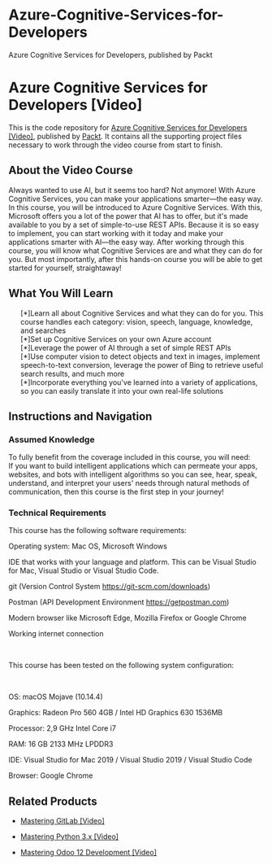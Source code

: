 # Azure-Cognitive-Services-for-Developers
Azure Cognitive Services for Developers, published by Packt
# Azure Cognitive Services for Developers [Video]
This is the code repository for [Azure Cognitive Services for Developers [Video]](https://www.packtpub.com/application-development/azure-cognitive-services-developers-video?utm_source=github&utm_medium=repository&utm_campaign=9781838552565), published by [Packt](https://www.packtpub.com/?utm_source=github). It contains all the supporting project files necessary to work through the video course from start to finish.
## About the Video Course
Always wanted to use AI, but it seems too hard? Not anymore! With Azure Cognitive Services, you can make your applications smarter—the easy way.
In this course, you will be introduced to Azure Cognitive Services. With this, Microsoft offers you a lot of the power that AI has to offer, but it's made available to you by a set of simple-to-use REST APIs. Because it is so easy to implement, you can start working with it today and make your applications smarter with AI—the easy way.
After working through this course, you will know what Cognitive Services are and what they can do for you. But most importantly, after this hands-on course you will be able to get started for yourself, straightaway!

<H2>What You Will Learn</H2>
<DIV class=book-info-will-learn-text>
<UL>
[*]Learn all about Cognitive Services and what they can do for you. This course handles each category: vision, speech, language, knowledge, and searches<br/>
[*]Set up Cognitive Services on your own Azure account<br/>
[*]Leverage the power of AI through a set of simple REST APIs<br/>
[*]Use computer vision to detect objects and text in images, implement speech-to-text conversion, leverage the power of Bing to retrieve useful search results, and much more<br/>
[*]Incorporate everything you've learned into a variety of applications, so you can easily translate it into your own real-life solutions<br/>

 </LI></UL></DIV>

## Instructions and Navigation
### Assumed Knowledge
To fully benefit from the coverage included in this course, you will need:<br/>
If you want to build intelligent applications which can permeate your apps, websites, and bots with intelligent algorithms so you can see, hear, speak, understand, and interpret your users' needs through natural methods of communication, then this course is the first step in your journey!
### Technical Requirements
This course has the following software requirements:<br/>








Operating system: Mac OS, Microsoft Windows

IDE that works with your language and platform. This can be Visual Studio for Mac, Visual Studio or Visual Studio Code.

git (Version Control System https://git-scm.com/downloads)

Postman (API Development Environment https://getpostman.com) 

Modern browser like Microsoft Edge, Mozilla Firefox or Google Chrome

Working internet connection




 




This course has been tested on the following system configuration:



 






OS: macOS Mojave (10.14.4)
	
Graphics: Radeon Pro 560 4GB / Intel HD Graphics 630 1536MB

Processor: 2,9 GHz Intel Core i7

RAM: 16 GB 2133 MHz LPDDR3

IDE: Visual Studio for Mac 2019 / Visual Studio 2019 / Visual Studio Code

Browser: Google Chrome

## Related Products
* [Mastering GitLab [Video]](https://www.packtpub.com/networking-and-servers/mastering-gitlab-video?utm_source=github&utm_medium=repository&utm_campaign=9781789537642)

* [Mastering Python 3.x [Video]](https://www.packtpub.com/application-development/mastering-python-3x-video?utm_source=github&utm_medium=repository&utm_campaign=9781789959116)

* [Mastering Odoo 12 Development [Video]](https://www.packtpub.com/business/mastering-odoo-12-development-video?utm_source=github&utm_medium=repository&utm_campaign=9781789139280)

